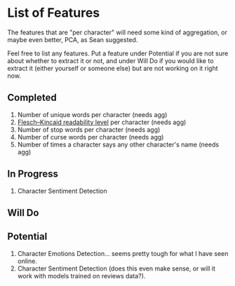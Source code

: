 # List of Features

The features that are "per character" will need some kind of aggregation, or maybe even better, PCA, as Sean suggested.

Feel free to list any features. Put a feature under Potential if you are not sure about whether to extract it or not, and under Will Do if you would like to extract it (either yourself or someone else) but are not working on it right now.

## Completed

1. Number of unique words per character (needs agg)
2. [Flesch–Kincaid readability level](https://en.wikipedia.org/wiki/Flesch–Kincaid_readability_tests#Flesch_reading_ease) per character (needs agg)
3. Number of stop words per character (needs agg)
4. Number of curse words per character (needs agg)
5. Number of times a character says any other character's name (needs agg)

## In Progress

1. Character Sentiment Detection


## Will Do



## Potential

1. Character Emotions Detection... seems pretty tough for what I have seen online.
2. Character Sentiment Detection (does this even make sense, or will it work with models trained on reviews data?).
